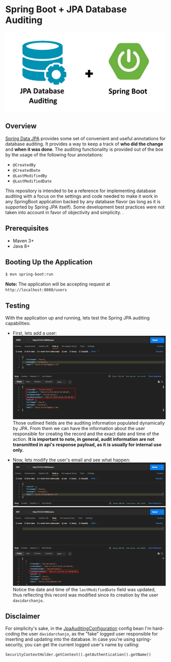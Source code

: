 # Spring Boot + JPA Database Auditing
![background](./assets/background.jpg)

## Overview
[Spring Data JPA](https://spring.io/projects/spring-data-jpa) provides some set of convenient and useful annotations for database auditing. It provides a way to keep a track of **who did the change** and **when it was done**.
The auditing functionality is provided out of the box by the usage of the following four annotations:
- `@CreatedBy`
- `@CreatedDate`
- `@LastModifiedBy`
- `@LastModifiedDate`

This repository is intended to be a reference for implementing database auditing with a focus on the settings and code needed to make it work in any SpringBoot application backed by any database flavor (as long as it is supported by Spring JPA itself). Some development best practices were not taken into account in favor of objectivity and simplicity. .

## Prerequisites
- Maven 3+
- Java 8+ 


## Booting Up the Application
````bash
$ mvn spring-boot:run
````
**Note:** The application will be accepting request at `http://localhost:8080/users`


## Testing
With the application up and running, lets test the Spring JPA auditing capabilities:

- First, lets add a user:
  ![create_user](./assets/create_user.jpg)
  Those outlined fields are the auditing information populated dynamically by JPA. From them we can have the information about the user responsible for creating the record and the exact date and time of the action. 
  **It is important to note, in general, audit information are not transmitted in api's response payload, as it is usually for internal use only.**
  
  
- Now, lets modify the user's email and see what happen:
  ![update_user](./assets/update_user.jpg)
  ![get_updated_user](./assets/get_updated_user.jpg)
  Notice the date and time of the `lastModifiedDate` field was updated, thus reflecting this record was modified since its creation by the user `davidarchanjo`. 


## Disclaimer
For simplicity's sake, in the [JpaAuditingConfiguration](./src/main/java/br/com/darchanjo/examples/jpa/auditing/config/JpaAuditingConfiguration.java) config bean I'm hard-coding the user `davidarchanjo`, as the "fake" logged user responsible for inserting and updating into the database. In case you're using spring-security, you can get the current logged user's name by calling: 
```
SecurityContextHolder.getContext().getAuthentication().getName()
```
